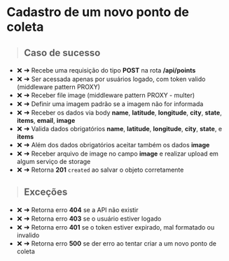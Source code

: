 # Cadastro de um novo ponto de coleta

> ## Caso de sucesso

- <span style='font-size:15px;'>&#10060;</span>
  <span style='font-size:16px;'>&#10140;</span> Recebe uma requisição do tipo **POST** na rota **/api/points**
- <span style='font-size:15px;'>&#10060;</span>
  <span style='font-size:16px;'>&#10140;</span> Ser acessada apenas por usuários logado, com token valido (middleware pattern PROXY)
- <span style='font-size:15px;'>&#10060;</span>
  <span style='font-size:16px;'>&#10140;</span> Receber file image (middleware pattern PROXY - multer)
- <span style='font-size:15px;'>&#10060;</span>
  <span style='font-size:16px;'>&#10140;</span> Definir uma imagem padrão se a imagem não for informada
- <span style='font-size:15px;'>&#10060;</span>
  <span style='font-size:16px;'>&#10140;</span> Receber os dados via body **name**, **latitude**, **longitude**, **city**, **state**, **items**, **email**, **image**
- <span style='font-size:15px;'>&#10060;</span>
  <span style='font-size:16px;'>&#10140;</span> Valida dados obrigatórios **name**, **latitude**, **longitude**, **city**, **state**, e **items**
- <span style='font-size:15px;'>&#10060;</span>
  <span style='font-size:16px;'>&#10140;</span> Além dos dados obrigatórios aceitar também os dados **image**
- <span style='font-size:15px;'>&#10060;</span>
  <span style='font-size:16px;'>&#10140;</span> Receber arquivo de image no campo **image** e realizar upload em algum serviço de storage
- <span style='font-size:15px;'>&#10060;</span>
  <span style='font-size:16px;'>&#10140;</span> Retorna **201** `created` ao salvar o objeto corretamente

> ## Exceções

- <span style='font-size:15px;'>&#10060;</span>
  <span style='font-size:16px;'>&#10140;</span> Retorna erro **404** se a API não existir
- <span style='font-size:15px;'>&#10060;</span>
  <span style='font-size:16px;'>&#10140;</span> Retorna erro **403** se o usuário estiver logado
- <span style='font-size:15px;'>&#10060;</span>
  <span style='font-size:16px;'>&#10140;</span> Retorna erro **401** se o token estiver expirado, mal formatado ou invalido
- <span style='font-size:15px;'>&#10060;</span>
  <span style='font-size:16px;'>&#10140;</span> Retorna erro **500** se der erro ao tentar criar a um novo ponto de coleta